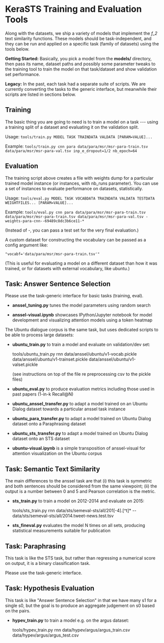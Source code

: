 KeraSTS Training and Evaluation Tools
=====================================

Along with the datasets, we ship a variety of models that implement the *f_2*
text similarity functions.  These models should be task-independent, and they
can be run and applied on a specific task (family of datasets) using the tools
below.

**Getting Started:**
Basically, you pick a model from the **models/** directory, then pass its
name, dataset paths and possibly some parameter tweaks to the training tool
to train the model on that task/dataset and show validation set performance.

**Legacy:**
In the past, each task had a separate suite of scripts.  We are currently
converting the tasks to the generic interface, but meanwhile their scripts
are listed in sections below.

Training
--------

The basic thing you are going to need is to train a model on a task --- using
a training split of a dataset and evaluating it on the validation split.

Usage: ``tools/train.py MODEL TASK TRAINDATA VALDATA [PARAM=VALUE]...``

Example: ``tools/train.py cnn para data/para/msr/msr-para-train.tsv data/para/msr/msr-para-val.tsv inp_e_dropout=1/2 nb_epoch=64``

Evaluation
----------

The training script above creates a file with weights dump for a particular
trained model instance (or instances, with nb_runs parameter).  You can
use a set of instances to evaluate performance on datasets, statistically.

Usage: ``tools/eval.py MODEL TASK VOCABDATA TRAINDATA VALDATA TESTDATA WEIGHTFILES... [PARAM=VALUE]...``

Example: ``tools/eval.py cnn para data/para/msr/msr-para-train.tsv data/para/msr/msr-para-train.tsv data/para/msr/msr-para-val.tsv - weights-para-cnn--69489c8dc3b6ce11-*``

(Instead of -, you can pass a test set for the very final evaluation.)

A custom dataset for constructing the vocabulary can be passed as a config
argument like:

	"vocabf='data/para/msr/msr-para-train.tsv'"

(This is useful for evaluating a model on a different dataset than how it
was trained, or for datasets with external vocabulary, like ubuntu.)


Task: Answer Sentence Selection
-------------------------------

Please use the task-generic interface for basic tasks (training, eval).

  * **anssel_tuning.py** tunes the model parameters using random search

  * **anssel-visual.ipynb** showcases IPython/Jupyter notebook for model
    development and visualizing attention models using a token heatmap

The Ubuntu dialogue corpus is the same task, but uses dedicated scripts to be
able to process large datasets:

  * **ubuntu_train.py** to train a model and evaluate on validation/dev set:

	tools/ubuntu_train.py rnn data/anssel/ubuntu/v1-vocab.pickle data/anssel/ubuntu/v1-trainset.pickle data/anssel/ubuntu/v1-valset.pickle

    (see instructions on top of the file re preprocessing csv to the pickle files)

  * **ubuntu_eval.py** to produce evaluation metrics including those used in
    past papers (1-in-k Recall@N)

  * **ubuntu_anssel_transfer.py** to adapt a model trained on an Ubuntu Dialog
    dataset towards a particular anssel task instance

  * **ubuntu_para_transfer.py** to adapt a model trained on Ubuntu Dialog
    dataset onto a Paraphrasing dataset

  * **ubuntu_sts_transfer.py** to adapt a model trained on Ubuntu Dialog
    dataset onto an STS dataset

  * **ubuntu-visual.ipynb** is a simple transposition of anssel-visual for
    attention visualization on the Ubuntu corpus


Task: Semantic Text Similarity
------------------------------

The main differences to the anssel task are that (i) this task is symmetric
and both sentences should be considered from the same viewpoint; (ii) the
output is a number between 0 and 5 and Pearson correlation is the metric.

  * **sts_train.py** to train a model on 2012-2014 and evaluate on 2015:

	tools/sts_train.py rnn data/sts/semeval-sts/all/201[-4].[^t]* -- data/sts/semeval-sts/all/2014.tweet-news.test.tsv

  * **sts_fineval.py** evaluates the model N times on all sets, producing
    statistical measurements suitable for publication


Task: Paraphrasing
------------------

This task is like the STS task, but rather than regressing a numerical score
on output, it is a binary classification task.

Please use the task-generic interface.


Task: Hypothesis Evaluation
---------------------------

This task is like "Answer Sentence Selection" in that we have many s1 for
a single s0, but the goal is to produce an aggregate judgement on s0 based
on the pairs.

  * **hypev_train.py** to train a model e.g. on the argus dataset:

	tools/hypev_train.py rnn data/hypev/argus/argus_train.csv data/hypev/argus/argus_test.csv
